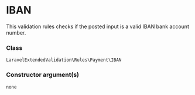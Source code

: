 # IBAN
This validation rules checks if the posted input is a valid IBAN bank account number.

### Class
`LaravelExtendedValidation\Rules\Payment\IBAN`

### Constructor argument(s)

```php
none
```